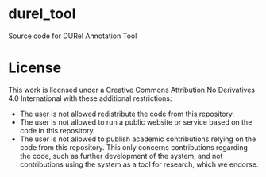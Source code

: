 # durel_tool
Source code for DURel Annotation Tool 


# License
This work is licensed under a Creative Commons Attribution No Derivatives 4.0 International with these additional restrictions:
- The user is not allowed redistribute the code from this repository.
- The user is not allowed to run a public website or service based on the code in this repository.
- The user is not allowed to publish academic contributions relying on the code from this repository. This only concerns contributions regarding the code, such as further development of the system, and not contributions using the system as a tool for research, which we endorse.
